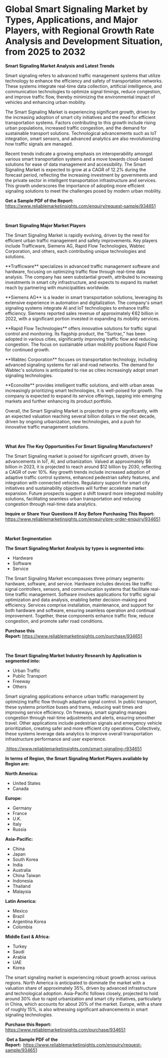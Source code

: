 <p><h1>Global Smart Signaling Market by Types, Applications, and Major Players, with Regional Growth Rate Analysis and Development Situation, from 2025 to 2032</h1></p><p><strong>Smart Signaling Market Analysis and Latest Trends</strong></p>
<p><p>Smart signaling refers to advanced traffic management systems that utilize technology to enhance the efficiency and safety of transportation networks. These systems integrate real-time data collection, artificial intelligence, and communication technologies to optimize signal timings, reduce congestion, and improve traffic flow, thereby minimizing the environmental impact of vehicles and enhancing urban mobility.</p><p>The Smart Signaling Market is experiencing significant growth, driven by the increasing adoption of smart city initiatives and the need for efficient transportation systems. Factors contributing to this growth include rising urban populations, increased traffic congestion, and the demand for sustainable transport solutions. Technological advancements such as IoT integration, smart sensors, and advanced analytics are also revolutionizing how traffic signals are managed.</p><p>Recent trends indicate a growing emphasis on interoperability amongst various smart transportation systems and a move towards cloud-based solutions for ease of data management and accessibility. The Smart Signaling Market is expected to grow at a CAGR of 12.2% during the forecast period, reflecting the increasing investment by governments and the private sector in intelligent transportation infrastructure and services. This growth underscores the importance of adopting more efficient signaling solutions to meet the challenges posed by modern urban mobility.</p></p>
<p><strong>Get a Sample PDF of the Report:&nbsp;</strong> <a href="https://www.reliablemarketinsights.com/enquiry/request-sample/934651?utm_campaign=2280&utm_medium=2&utm_source=Github&utm_content=ia&utm_term=18042025&utm_id=smart-signaling">https://www.reliablemarketinsights.com/enquiry/request-sample/934651</a></p>
<p>&nbsp;</p>
<p><strong>Smart Signaling Major Market Players</strong></p>
<p><p>The Smart Signaling Market is rapidly evolving, driven by the need for efficient urban traffic management and safety improvements. Key players include Trafficware, Siemens AG, Rapid Flow Technologies, Wabtec Corporation, and others, each contributing unique technologies and solutions.</p><p>**Trafficware** specializes in advanced traffic management software and hardware, focusing on optimizing traffic flow through real-time data analysis. The company has seen substantial growth, attributed to increasing investments in smart city infrastructure, and expects to expand its market reach by partnering with municipalities worldwide.</p><p>**Siemens AG** is a leader in smart transportation solutions, leveraging its extensive experience in automation and digitalization. The company's smart signaling systems integrate AI and IoT technologies to enhance traffic efficiency. Siemens reported sales revenue of approximately €62 billion in 2022, with a significant portion invested in expanding its mobility services.</p><p>**Rapid Flow Technologies** offers innovative solutions for traffic signal control and monitoring. Its flagship product, the "Surtrac," has been adopted in various cities, significantly improving traffic flow and reducing congestion. The focus on sustainable urban mobility positions Rapid Flow for continued growth.</p><p>**Wabtec Corporation** focuses on transportation technology, including advanced signaling systems for rail and road networks. The demand for Wabtec's solutions is anticipated to rise as cities increasingly adopt smart signaling technologies.</p><p>**Econolite** provides intelligent traffic solutions, and with urban areas increasingly prioritizing smart technologies, it is well-poised for growth. The company is expected to expand its service offerings, tapping into emerging markets and further enhancing its product portfolio.</p><p>Overall, the Smart Signaling Market is projected to grow significantly, with an expected valuation reaching several billion dollars in the next decade, driven by ongoing urbanization, new technologies, and a push for innovative traffic management solutions.</p></p>
<p>&nbsp;</p>
<p><strong>What Are The Key Opportunities For Smart Signaling Manufacturers?</strong></p>
<p><p>The Smart Signaling market is poised for significant growth, driven by advancements in IoT, AI, and urbanization. Valued at approximately $6 billion in 2023, it is projected to reach around $12 billion by 2030, reflecting a CAGR of over 10%. Key growth trends include increased adoption of adaptive traffic control systems, enhanced pedestrian safety features, and integration with connected vehicles. Regulatory support for smart city initiatives and sustainability objectives will further accelerate market expansion. Future prospects suggest a shift toward more integrated mobility solutions, facilitating seamless urban transportation and reducing congestion through real-time data analytics.</p></p>
<p><strong>Inquire or Share Your Questions If Any Before Purchasing This Report:</strong> <a href="https://www.reliablemarketinsights.com/enquiry/pre-order-enquiry/934651?utm_campaign=2280&utm_medium=2&utm_source=Github&utm_content=ia&utm_term=18042025&utm_id=smart-signaling">https://www.reliablemarketinsights.com/enquiry/pre-order-enquiry/934651</a></p>
<p>&nbsp;</p>
<p><strong>Market Segmentation</strong></p>
<p><strong>The Smart Signaling Market Analysis by types is segmented into:</strong></p>
<p><ul><li>Hardware</li><li>Software</li><li>Service</li></ul></p>
<p><p>The Smart Signaling Market encompasses three primary segments: hardware, software, and service. Hardware includes devices like traffic signal controllers, sensors, and communication systems that facilitate real-time traffic management. Software involves applications for traffic signal optimization and data analysis, enabling better decision-making and efficiency. Services comprise installation, maintenance, and support for both hardware and software, ensuring seamless operation and continual improvement. Together, these components enhance traffic flow, reduce congestion, and promote safer road conditions.</p></p>
<p><strong>Purchase this Report:&nbsp;</strong><a href="https://www.reliablemarketinsights.com/purchase/934651?utm_campaign=2280&utm_medium=2&utm_source=Github&utm_content=ia&utm_term=18042025&utm_id=smart-signaling">https://www.reliablemarketinsights.com/purchase/934651</a></p>
<p>&nbsp;</p>
<p><strong>The Smart Signaling Market Industry Research by Application is segmented into:</strong></p>
<p><ul><li>Urban Traffic</li><li>Public Transport</li><li>Freeway</li><li>Others</li></ul></p>
<p><p>Smart signaling applications enhance urban traffic management by optimizing traffic flow through adaptive signal control. In public transport, these systems prioritize buses and trams, reducing wait times and improving service efficiency. On freeways, smart signaling manages congestion through real-time adjustments and alerts, ensuring smoother travel. Other applications include pedestrian signals and emergency vehicle prioritization, creating safer and more efficient city operations. Collectively, these systems leverage data analytics to improve overall transportation infrastructure performance and user experience.</p></p>
<p><a href="https://www.reliablemarketinsights.com/smart-signaling-r934651?utm_campaign=2280&utm_medium=2&utm_source=Github&utm_content=ia&utm_term=18042025&utm_id=smart-signaling">&nbsp;https://www.reliablemarketinsights.com/smart-signaling-r934651</a></p>
<p><strong>In terms of Region, the Smart Signaling Market Players available by Region are:</strong></p>
<p>
    <p> <strong> North America: </strong>
        <ul>
            <li>United States</li>
            <li>Canada</li>
        </ul>
        </p> 
    <p> <strong> Europe: </strong>
        <ul>
            <li>Germany</li>
            <li>France</li>
            <li>U.K.</li>
            <li>Italy</li>
            <li>Russia</li>
        </ul>
        </p> 
    <p> <strong> Asia-Pacific: </strong>
        <ul>
            <li>China</li>
            <li>Japan</li>
            <li>South Korea</li>
            <li>India</li>
            <li>Australia</li>
            <li>China Taiwan</li>
            <li>Indonesia</li>
            <li>Thailand</li>
            <li>Malaysia</li>
        </ul>
        </p> 
    <p> <strong> Latin America: </strong>
        <ul>
            <li>Mexico</li>
            <li>Brazil</li>
            <li>Argentina Korea</li>
            <li>Colombia</li>
        </ul>
        </p> 
    <p> <strong> Middle East & Africa: </strong>
        <ul>
            <li>Turkey</li>
            <li>Saudi</li>
            <li>Arabia</li>
            <li>UAE</li>
            <li>Korea</li>
        </ul>
    </p>
    </p>
<p><p>The smart signaling market is experiencing robust growth across various regions. North America is anticipated to dominate the market with a valuation share of approximately 35%, driven by advanced infrastructure and technological adoption. Asia-Pacific follows closely, projected to hold around 30% due to rapid urbanization and smart city initiatives, particularly in China, which accounts for about 20% of the market. Europe, with a share of roughly 15%, is also witnessing significant advancements in smart signaling technologies.</p></p>
<p><strong>Purchase this Report: </strong><a href="https://www.reliablemarketinsights.com/purchase/934651?utm_campaign=2280&utm_medium=2&utm_source=Github&utm_content=ia&utm_term=18042025&utm_id=smart-signaling">https://www.reliablemarketinsights.com/purchase/934651</a></p>
<p>&nbsp;<strong>Get a Sample PDF of the Report:&nbsp;&nbsp;</strong><a href="https://www.reliablemarketinsights.com/enquiry/request-sample/934651?utm_campaign=2280&utm_medium=2&utm_source=Github&utm_content=ia&utm_term=18042025&utm_id=smart-signaling">https://www.reliablemarketinsights.com/enquiry/request-sample/934651</a></p>
<p><strong></strong></p>
<p><p></p><p></p><p></p></p>